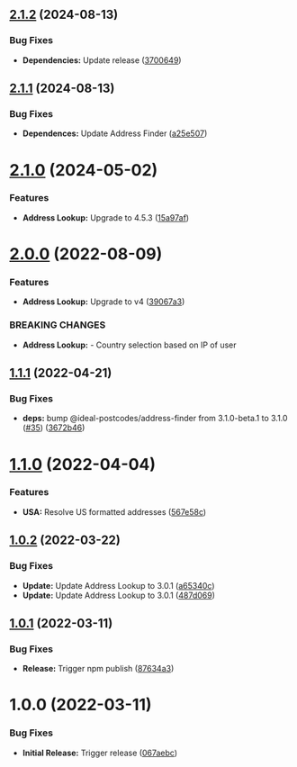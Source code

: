 ## [2.1.2](https://github.com/addresszen/address-lookup/compare/2.1.1...2.1.2) (2024-08-13)


### Bug Fixes

* **Dependencies:** Update release ([3700649](https://github.com/addresszen/address-lookup/commit/3700649798715498987204632f15192a6af1376d))

## [2.1.1](https://github.com/addresszen/address-lookup/compare/2.1.0...2.1.1) (2024-08-13)


### Bug Fixes

* **Dependences:** Update Address Finder ([a25e507](https://github.com/addresszen/address-lookup/commit/a25e50714873c07725830ac8dda5d6f456f6f83b))

# [2.1.0](https://github.com/addresszen/address-lookup/compare/2.0.0...2.1.0) (2024-05-02)


### Features

* **Address Lookup:** Upgrade to 4.5.3 ([15a97af](https://github.com/addresszen/address-lookup/commit/15a97af9cb4d576ea178846cbb04cd454b6c4519))

# [2.0.0](https://github.com/addresszen/address-lookup/compare/1.1.1...2.0.0) (2022-08-09)


### Features

* **Address Lookup:** Upgrade to v4 ([39067a3](https://github.com/addresszen/address-lookup/commit/39067a32df1bc430cf975a767c183d7c15ed9ab6))


### BREAKING CHANGES

* **Address Lookup:** - Country selection based on IP of user

## [1.1.1](https://github.com/addresszen/address-lookup/compare/1.1.0...1.1.1) (2022-04-21)


### Bug Fixes

* **deps:** bump @ideal-postcodes/address-finder from 3.1.0-beta.1 to 3.1.0 ([#35](https://github.com/addresszen/address-lookup/issues/35)) ([3672b46](https://github.com/addresszen/address-lookup/commit/3672b46832adf13e2f7a58314af602ca399b98b8))

# [1.1.0](https://github.com/addresszen/address-lookup/compare/1.0.2...1.1.0) (2022-04-04)


### Features

* **USA:** Resolve US formatted addresses ([567e58c](https://github.com/addresszen/address-lookup/commit/567e58c90fc3279516e899e0fc84f44f9988f945))

## [1.0.2](https://github.com/addresszen/address-lookup/compare/1.0.1...1.0.2) (2022-03-22)


### Bug Fixes

* **Update:** Update Address Lookup to 3.0.1 ([a65340c](https://github.com/addresszen/address-lookup/commit/a65340c57a3872d3f09f32e00b94e7958f0e6fc6))
* **Update:** Update Address Lookup to 3.0.1 ([487d069](https://github.com/addresszen/address-lookup/commit/487d069d3c80567f894e8957a17ffa9ceb5f9fe2))

## [1.0.1](https://github.com/addresszen/address-lookup/compare/1.0.0...1.0.1) (2022-03-11)


### Bug Fixes

* **Release:** Trigger npm publish ([87634a3](https://github.com/addresszen/address-lookup/commit/87634a34d4c17056ab35a09d38966e1f2edc2f83))

# 1.0.0 (2022-03-11)


### Bug Fixes

* **Initial Release:** Trigger release ([067aebc](https://github.com/addresszen/address-lookup/commit/067aebc6db4fcf8c2b13f5226e0bdfd2adab4ed8))
